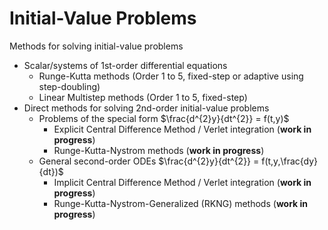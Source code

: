 # Initial-Value Problems
Methods for solving initial-value problems
- Scalar/systems of 1st-order differential equations
  - Runge-Kutta methods (Order 1 to 5, fixed-step or adaptive using step-doubling)
  - Linear Multistep methods (Order 1 to 5, fixed-step)
- Direct methods for solving 2nd-order initial-value problems
  - Problems of the special form $\frac{d^{2}y}{dt^{2}} = f(t,y)$
    - Explicit Central Difference Method / Verlet integration (**work in progress**)
    - Runge-Kutta-Nystrom methods (**work in progress**)
  - General second-order ODEs $\frac{d^{2}y}{dt^{2}} = f(t,y,\frac{dy}{dt})$
    - Implicit Central Difference Method / Verlet integration (**work in progress**)
    - Runge-Kutta-Nystrom-Generalized (RKNG) methods (**work in progress**)
